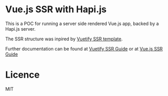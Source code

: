 # Vue.js SSR with Hapi.js

This is a POC for running a server side rendered Vue.js app, backed by a Hapi.js
server.

The SSR structure was inpired by
[Vuetify SSR template](https://github.com/vuetifyjs/webpack-ssr).

Further documentation can be found at
[Vuetify SSR Guide](https://vuetifyjs.com/guides/server-side-rendering) or
at [Vue.js SSR Guide](https://ssr.vuejs.org/en/)

# Licence

MIT
